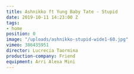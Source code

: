```yaml
---
title: Ashnikko ft Yung Baby Tate - Stupid
date: 2019-10-11 14:23:00 Z
tags:
- home
position: 0
image: "/uploads/ashnikko-stupid-wide1-60.jpg"
vimeo: 386435951
director: Lucrecia Taormina
production-company: Friend
equipment: Arri Alexa Mini
---
```


